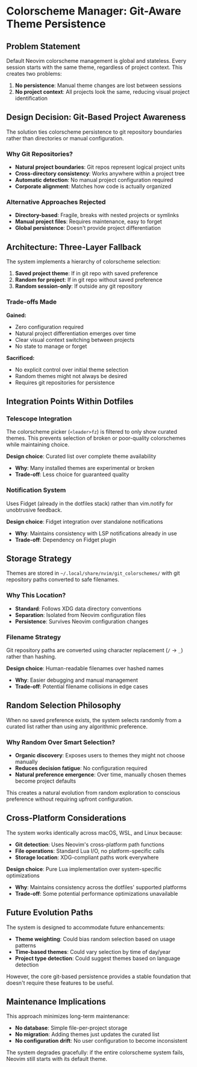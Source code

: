 # Colorscheme Manager: Git-Aware Theme Persistence

## Problem Statement

Default Neovim colorscheme management is global and stateless. Every session starts with the same theme, regardless of project context. This creates two problems:

1. **No persistence**: Manual theme changes are lost between sessions
2. **No project context**: All projects look the same, reducing visual project identification

## Design Decision: Git-Based Project Awareness

The solution ties colorscheme persistence to git repository boundaries rather than directories or manual configuration.

### Why Git Repositories?

- **Natural project boundaries**: Git repos represent logical project units
- **Cross-directory consistency**: Works anywhere within a project tree
- **Automatic detection**: No manual project configuration required
- **Corporate alignment**: Matches how code is actually organized

### Alternative Approaches Rejected

- **Directory-based**: Fragile, breaks with nested projects or symlinks
- **Manual project files**: Requires maintenance, easy to forget
- **Global persistence**: Doesn't provide project differentiation

## Architecture: Three-Layer Fallback

The system implements a hierarchy of colorscheme selection:

1. **Saved project theme**: If in git repo with saved preference
2. **Random for project**: If in git repo without saved preference  
3. **Random session-only**: If outside any git repository

### Trade-offs Made

**Gained:**

- Zero configuration required
- Natural project differentiation emerges over time
- Clear visual context switching between projects
- No state to manage or forget

**Sacrificed:**

- No explicit control over initial theme selection
- Random themes might not always be desired
- Requires git repositories for persistence

## Integration Points Within Dotfiles

### Telescope Integration

The colorscheme picker (`<leader>fz`) is filtered to only show curated themes. This prevents selection of broken or poor-quality colorschemes while maintaining choice.

**Design choice**: Curated list over complete theme availability

- **Why**: Many installed themes are experimental or broken
- **Trade-off**: Less choice for guaranteed quality

### Notification System

Uses Fidget (already in the dotfiles stack) rather than vim.notify for unobtrusive feedback.

**Design choice**: Fidget integration over standalone notifications

- **Why**: Maintains consistency with LSP notifications already in use
- **Trade-off**: Dependency on Fidget plugin

## Storage Strategy

Themes are stored in `~/.local/share/nvim/git_colorschemes/` with git repository paths converted to safe filenames.

### Why This Location?

- **Standard**: Follows XDG data directory conventions
- **Separation**: Isolated from Neovim configuration files
- **Persistence**: Survives Neovim configuration changes

### Filename Strategy

Git repository paths are converted using character replacement (`/` → `_`) rather than hashing.

**Design choice**: Human-readable filenames over hashed names

- **Why**: Easier debugging and manual management
- **Trade-off**: Potential filename collisions in edge cases

## Random Selection Philosophy

When no saved preference exists, the system selects randomly from a curated list rather than using any algorithmic preference.

### Why Random Over Smart Selection?

- **Organic discovery**: Exposes users to themes they might not choose manually
- **Reduces decision fatigue**: No configuration required
- **Natural preference emergence**: Over time, manually chosen themes become project defaults

This creates a natural evolution from random exploration to conscious preference without requiring upfront configuration.

## Cross-Platform Considerations

The system works identically across macOS, WSL, and Linux because:

- **Git detection**: Uses Neovim's cross-platform path functions
- **File operations**: Standard Lua I/O, no platform-specific calls
- **Storage location**: XDG-compliant paths work everywhere

**Design choice**: Pure Lua implementation over system-specific optimizations

- **Why**: Maintains consistency across the dotfiles' supported platforms
- **Trade-off**: Some potential performance optimizations unavailable

## Future Evolution Paths

The system is designed to accommodate future enhancements:

- **Theme weighting**: Could bias random selection based on usage patterns
- **Time-based themes**: Could vary selection by time of day/year
- **Project type detection**: Could suggest themes based on language detection

However, the core git-based persistence provides a stable foundation that doesn't require these features to be useful.

## Maintenance Implications

This approach minimizes long-term maintenance:

- **No database**: Simple file-per-project storage
- **No migration**: Adding themes just updates the curated list
- **No configuration drift**: No user configuration to become inconsistent

The system degrades gracefully: if the entire colorscheme system fails, Neovim still starts with its default theme.

